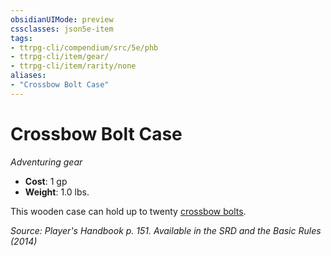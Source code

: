```yaml
---
obsidianUIMode: preview
cssclasses: json5e-item
tags:
- ttrpg-cli/compendium/src/5e/phb
- ttrpg-cli/item/gear/
- ttrpg-cli/item/rarity/none
aliases: 
- "Crossbow Bolt Case"
---
```

# Crossbow Bolt Case
*Adventuring gear*  


- **Cost**: 1 gp
- **Weight**: 1.0 lbs.

This wooden case can hold up to twenty [crossbow bolts](/3-Mechanics/CLI/Compendium/items/crossbow-bolt.md).

*Source: Player's Handbook p. 151. Available in the <span title='Systems Reference Document (5.1)'>SRD</span> and the Basic Rules (2014)*